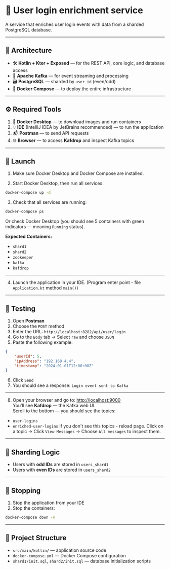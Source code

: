 # 🚪 User login enrichment service

A service that enriches user login events with data from a sharded PostgreSQL database.

---

## 🧱 Architecture

- 🛠 **Kotlin + Ktor + Exposed** — for the REST API, core logic, and database access  
- 🧵 **Apache Kafka** — for event streaming and processing  
- 🗃 **PostgreSQL** — sharded by `user_id` (even/odd)  
- 🐳 **Docker Compose** — to deploy the entire infrastructure  

---

## ⚙️ Required Tools

1. 🐳 **Docker Desktop** — to download images and run containers  
2. 💡 **IDE** (IntelliJ IDEA by JetBrains recommended) — to run the application  
3. 📬 **Postman** — to send API requests  
4. 🌐 **Browser** — to access **Kafdrop** and inspect Kafka topics  

---

## 🚀 Launch

1. Make sure Docker Desktop and Docker Compose are installed.

2. Start Docker Desktop, then run all services:
```bash
docker-compose up -d
```

3. Check that all services are running:
```bash
docker-compose ps
```
Or check Docker Desktop (you should see 5 containers with green indicators — meaning `Running` status).

**Expected Containers:**
- `shard1`  
- `shard2`  
- `zookeeper`  
- `kafka`  
- `kafdrop`  

---

4. Launch the application in your IDE. (Program enter point - file `Application.kt` method `main()`)

---

## 🧪 Testing

1. Open **Postman**  
2. Choose the `POST` method  
3. Enter the URL: `http://localhost:8282/api/user/login`  
4. Go to the `Body` tab → Select `raw` and choose `JSON`  
5. Paste the following example:
```json
{
    "userId": 5,
    "ipAddress": "192.168.4.4",
    "timestamp": "2024-01-01T12:00:00Z"
}
```
6. Click `Send`  
7. You should see a response: `Login event sent to Kafka`

---

8. Open your browser and go to: [http://localhost:9000](http://localhost:9000)  
You’ll see **Kafdrop** — the Kafka web UI.  
Scroll to the bottom — you should see the topics:
- `user-logins`
- `enriched-user-logins`
If you don't see this topics - reload page.
Click on a topic → Click `View Messages` → Choose `All messages` to inspect them.

---

## 🧩 Sharding Logic

- Users with **odd IDs** are stored in `users_shard1`  
- Users with **even IDs** are stored in `users_shard2`  

---

## 🛑 Stopping

1. Stop the application from your IDE  
2. Stop the containers:
```bash
docker-compose down -v
```

---

## 📁 Project Structure

- `src/main/kotlin/` — application source code  
- `docker-compose.yml` — Docker Compose configuration  
- `shard1/init.sql`, `shard2/init.sql` — database initialization scripts  

